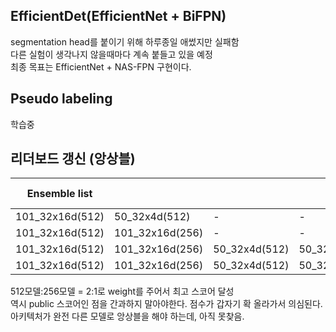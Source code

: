 
## EfficientDet(EfficientNet + BiFPN)
segmentation head를 붙이기 위해 하루종일 애썼지만 실패함<br>
다른 실험이 생각나지 않을때마다 계속 붙들고 있을 예정<br>
최종 목표는 EfficientNet + NAS-FPN 구현이다.

## Pseudo labeling
학습중


## 리더보드 갱신 (앙상블)
|Ensemble list||||epoch Ensemble|TTA|weight|LB score|
|------|---|---|---|---|---|---|---|
|101_32x16d(512)|50_32x4d(512)|-|-|X|O|-|0.6693|
|101_32x16d(512)|101_32x16d(256)|-|-|O|O|-|0.6702|
|101_32x16d(512)|101_32x16d(256)|50_32x4d(512)|50_32x4d(256)|O|O|1:1|0.6764|
|101_32x16d(512)|101_32x16d(256)|50_32x4d(512)|50_32x4d(256)|O|O|2:1|0.6773|

512모델:256모델 = 2:1로 weight를 주어서 최고 스코어 달성<br>
역시 public 스코어인 점을 간과하지 말아야한다. 점수가 갑자기 확 올라가서 의심된다.<br>
아키텍처가 완전 다른 모델로 앙상블을 해야 하는데, 아직 못찾음.
